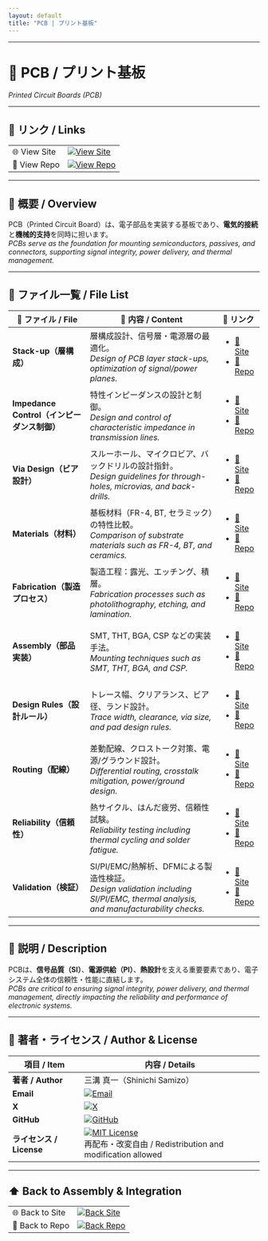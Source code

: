 ```yaml
---
layout: default
title: "PCB | プリント基板"
---
```


---

# 📐 PCB / プリント基板  
*Printed Circuit Boards (PCB)*  

---

## 🔗 リンク / Links
| | |
|---|---|
| 🌐 View Site | [![View Site](https://img.shields.io/badge/View-Site-brightgreen?style=for-the-badge&logo=githubpages)](https://samizo-aitl.github.io/Edusemi-Plus/Assembly-Integration/PCB/) |
| 📂 View Repo | [![View Repo](https://img.shields.io/badge/View-Repo-blue?style=for-the-badge&logo=github)](https://github.com/Samizo-AITL/Edusemi-Plus/tree/main/Assembly-Integration/PCB) |

---

## 📖 概要 / Overview
PCB（Printed Circuit Board）は、電子部品を実装する基板であり、**電気的接続**と**機械的支持**を同時に担います。  
*PCBs serve as the foundation for mounting semiconductors, passives, and connectors, supporting signal integrity, power delivery, and thermal management.*  

---

## 📂 ファイル一覧 / File List
| 📘 ファイル / File | 📑 内容 / Content | 🔗 リンク |
|--------------------|------------------|-----------|
| **Stack-up（層構成）** | 層構成設計、信号層・電源層の最適化。<br>*Design of PCB layer stack-ups, optimization of signal/power planes.* | <ul><li>[📖 Site](https://samizo-aitl.github.io/Edusemi-Plus/Assembly-Integration/PCB/stackup)</li><li>[📂 Repo](https://github.com/Samizo-AITL/Edusemi-Plus/blob/main/Assembly-Integration/PCB/stackup.md)</li></ul> |
| **Impedance Control（インピーダンス制御）** | 特性インピーダンスの設計と制御。<br>*Design and control of characteristic impedance in transmission lines.* | <ul><li>[📖 Site](https://samizo-aitl.github.io/Edusemi-Plus/Assembly-Integration/PCB/impedance-control)</li><li>[📂 Repo](https://github.com/Samizo-AITL/Edusemi-Plus/blob/main/Assembly-Integration/PCB/impedance-control.md)</li></ul> |
| **Via Design（ビア設計）** | スルーホール、マイクロビア、バックドリルの設計指針。<br>*Design guidelines for through-holes, microvias, and back-drills.* | <ul><li>[📖 Site](https://samizo-aitl.github.io/Edusemi-Plus/Assembly-Integration/PCB/via-design)</li><li>[📂 Repo](https://github.com/Samizo-AITL/Edusemi-Plus/blob/main/Assembly-Integration/PCB/via-design.md)</li></ul> |
| **Materials（材料）** | 基板材料（FR-4, BT, セラミック）の特性比較。<br>*Comparison of substrate materials such as FR-4, BT, and ceramics.* | <ul><li>[📖 Site](https://samizo-aitl.github.io/Edusemi-Plus/Assembly-Integration/PCB/materials)</li><li>[📂 Repo](https://github.com/Samizo-AITL/Edusemi-Plus/blob/main/Assembly-Integration/PCB/materials.md)</li></ul> |
| **Fabrication（製造プロセス）** | 製造工程：露光、エッチング、積層。<br>*Fabrication processes such as photolithography, etching, and lamination.* | <ul><li>[📖 Site](https://samizo-aitl.github.io/Edusemi-Plus/Assembly-Integration/PCB/fabrication)</li><li>[📂 Repo](https://github.com/Samizo-AITL/Edusemi-Plus/blob/main/Assembly-Integration/PCB/fabrication.md)</li></ul> |
| **Assembly（部品実装）** | SMT, THT, BGA, CSP などの実装手法。<br>*Mounting techniques such as SMT, THT, BGA, and CSP.* | <ul><li>[📖 Site](https://samizo-aitl.github.io/Edusemi-Plus/Assembly-Integration/PCB/assembly)</li><li>[📂 Repo](https://github.com/Samizo-AITL/Edusemi-Plus/blob/main/Assembly-Integration/PCB/assembly.md)</li></ul> |
| **Design Rules（設計ルール）** | トレース幅、クリアランス、ビア径、ランド設計。<br>*Trace width, clearance, via size, and pad design rules.* | <ul><li>[📖 Site](https://samizo-aitl.github.io/Edusemi-Plus/Assembly-Integration/PCB/design_rules)</li><li>[📂 Repo](https://github.com/Samizo-AITL/Edusemi-Plus/blob/main/Assembly-Integration/PCB/design_rules.md)</li></ul> |
| **Routing（配線）** | 差動配線、クロストーク対策、電源/グラウンド設計。<br>*Differential routing, crosstalk mitigation, power/ground design.* | <ul><li>[📖 Site](https://samizo-aitl.github.io/Edusemi-Plus/Assembly-Integration/PCB/routing)</li><li>[📂 Repo](https://github.com/Samizo-AITL/Edusemi-Plus/blob/main/Assembly-Integration/PCB/routing.md)</li></ul> |
| **Reliability（信頼性）** | 熱サイクル、はんだ疲労、信頼性試験。<br>*Reliability testing including thermal cycling and solder fatigue.* | <ul><li>[📖 Site](https://samizo-aitl.github.io/Edusemi-Plus/Assembly-Integration/PCB/reliability)</li><li>[📂 Repo](https://github.com/Samizo-AITL/Edusemi-Plus/blob/main/Assembly-Integration/PCB/reliability.md)</li></ul> |
| **Validation（検証）** | SI/PI/EMC/熱解析、DFMによる製造性検証。<br>*Design validation including SI/PI/EMC, thermal analysis, and manufacturability checks.* | <ul><li>[📖 Site](https://samizo-aitl.github.io/Edusemi-Plus/Assembly-Integration/PCB/validation)</li><li>[📂 Repo](https://github.com/Samizo-AITL/Edusemi-Plus/blob/main/Assembly-Integration/PCB/validation.md)</li></ul> |

---

## 📑 説明 / Description
PCBは、**信号品質（SI）**、**電源供給（PI）**、**熱設計**を支える重要要素であり、電子システム全体の信頼性・性能に直結します。  
*PCBs are critical to ensuring signal integrity, power delivery, and thermal management, directly impacting the reliability and performance of electronic systems.*  

---

## 👤 著者・ライセンス / Author & License
| 項目 / Item | 内容 / Details |
|-------------|----------------|
| **著者 / Author** | 三溝 真一（Shinichi Samizo） |
| **Email** | [![Email](https://img.shields.io/badge/Email-shin3t72%40gmail.com-red?style=flat&logo=gmail)](mailto:shin3t72@gmail.com) |
| **X** | [![X](https://img.shields.io/badge/X-@shin3t72-black?style=flat&logo=x)](https://x.com/shin3t72) |
| **GitHub** | [![GitHub](https://img.shields.io/badge/GitHub-Samizo--AITL-blue?style=flat&logo=github)](https://github.com/Samizo-AITL) |
| **ライセンス / License** | [![MIT License](https://img.shields.io/badge/license-MIT-blue.svg)](LICENSE) <br> 再配布・改変自由 / Redistribution and modification allowed |

---

## ⬆️ Back to Assembly & Integration
| | |
|---|---|
| 🌐 Back to Site | [![Back Site](https://img.shields.io/badge/⬆️%20Back-Site-brightgreen?style=for-the-badge&logo=githubpages)](https://samizo-aitl.github.io/Edusemi-Plus/Assembly-Integration/) |
| 📂 Back to Repo | [![Back Repo](https://img.shields.io/badge/⬆️%20Back-Repo-blue?style=for-the-badge&logo=github)](https://github.com/Samizo-AITL/Edusemi-Plus/tree/main/Assembly-Integration) |
